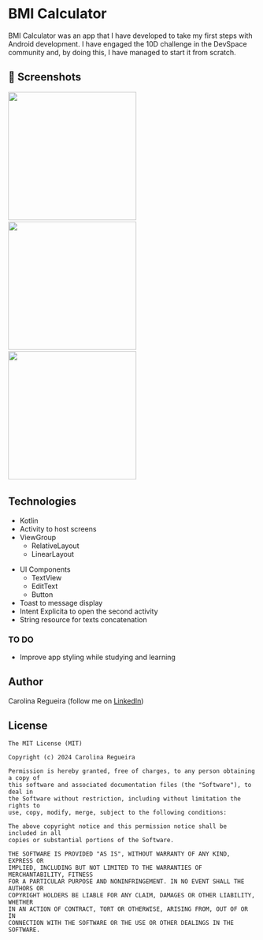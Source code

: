 # BMI Calculator
BMI Calculator was an app that I have developed to take my first steps with Android development. I have engaged the 10D challenge in the DevSpace community and, by doing this, I have managed to start it from scratch. 

## :camera_flash: Screenshots
<!-- You can add more screenshots here if you like -->
<img src="https://github.com/Carrrolina/BMI_Calculator/assets/164236394/f96bf1c5-a1ed-4104-b11d-8b8f6f6d1bc4" width="260">&emsp;<img src="https://github.com/Carrrolina/BMI_Calculator/assets/164236394/56875bd2-c8f6-41cc-9ba9-767901ad1d05" width="260">&emsp;<img src="https://github.com/Carrrolina/BMI_Calculator/assets/164236394/9af38a87-bd07-4575-8330-517e872b86a6" width="260">&emsp;

## Technologies
* Kotlin
* Activity to host screens
* ViewGroup
    * RelativeLayout
    * LinearLayout
- UI Components
    - TextView
    - EditText
    - Button
- Toast to message display
- Intent Explicita to open the second activity 
- String resource for texts concatenation


### TO DO
- Improve app styling while studying and learning

## Author
Carolina Regueira (follow me on [LinkedIn](linkedin.com/in/carolina-élisabeth-regueira))

## License
```
The MIT License (MIT)

Copyright (c) 2024 Carolina Regueira

Permission is hereby granted, free of charges, to any person obtaining a copy of
this software and associated documentation files (the "Software"), to deal in
the Software without restriction, including without limitation the rights to
use, copy, modify, merge, subject to the following conditions:

The above copyright notice and this permission notice shall be included in all
copies or substantial portions of the Software.

THE SOFTWARE IS PROVIDED "AS IS", WITHOUT WARRANTY OF ANY KIND, EXPRESS OR
IMPLIED, INCLUDING BUT NOT LIMITED TO THE WARRANTIES OF MERCHANTABILITY, FITNESS
FOR A PARTICULAR PURPOSE AND NONINFRINGEMENT. IN NO EVENT SHALL THE AUTHORS OR
COPYRIGHT HOLDERS BE LIABLE FOR ANY CLAIM, DAMAGES OR OTHER LIABILITY, WHETHER
IN AN ACTION OF CONTRACT, TORT OR OTHERWISE, ARISING FROM, OUT OF OR IN
CONNECTION WITH THE SOFTWARE OR THE USE OR OTHER DEALINGS IN THE SOFTWARE.
```
